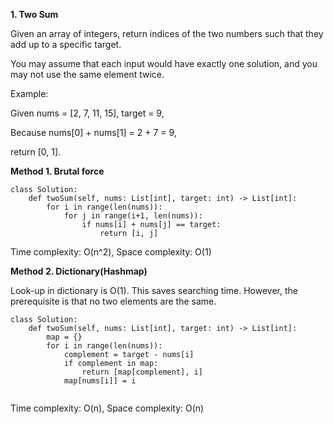 **1. Two Sum**

Given an array of integers, return indices of the two numbers such that they add up to a specific target.

You may assume that each input would have exactly one solution, and you may not use the same element twice.

Example:

Given nums = [2, 7, 11, 15], target = 9,

Because nums[0] + nums[1] = 2 + 7 = 9,

return [0, 1].

**Method 1. Brutal force**

```
class Solution:
    def twoSum(self, nums: List[int], target: int) -> List[int]:
        for i in range(len(nums)):
            for j in range(i+1, len(nums)):
                if nums[i] + nums[j] == target:
                    return [i, j]  
```
Time complexity: O(n^2), Space complexity: O(1)

**Method 2. Dictionary(Hashmap)**

Look-up in dictionary is O(1). This saves searching time. However, the prerequisite is that no two elements are the same.

```
class Solution:
    def twoSum(self, nums: List[int], target: int) -> List[int]:
        map = {}
        for i in range(len(nums)):
            complement = target - nums[i]
            if complement in map:
                return [map[complement], i]
            map[nums[i]] = i
    
```
Time complexity: O(n), Space complexity: O(n)
